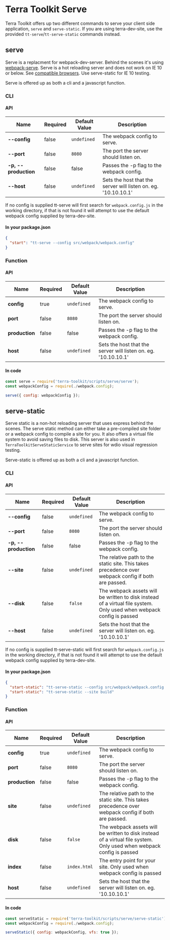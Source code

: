 # Terra Toolkit Serve

Terra Toolkit offers up two different commands to serve your client side application, `serve` and `serve-static`.
If you are using terra-dev-site, use the provided `tt-serve`/`tt-serve-static` commands instead.

## serve
Serve is a replacment for webpack-dev-server. Behind the scenes it's using [webpack-serve](https://github.com/webpack-contrib/webpack-serve).
Serve is a hot reloading server and does not work on IE 10 or below. See [compatible browsers](https://caniuse.com/#feat=websockets). Use serve-static for IE 10 testing.

Serve is offered up as both a cli and a javascript function.

### CLI
#### API
| Name  | Required | Default Value | Description |
| ------------- | ------------- | ------------- | ------------- |
| **--config**  | false | `undefined` | The webpack config to serve. |
| **--port**  | false | `8080` | The port the server should listen on. |
| **-p, --production** | false | false | Passes the -p flag to the webpack config. |
| **--host** | false |`undefined` | Sets the host that the server will listen on. eg. '10.10.10.1' |

If no config is supplied tt-serve will first search for `webpack.config.js` in the working directory, if that is not found it will attempt to use the default webpack config supplied by terra-dev-site.

#### In your package.json
```JSON
{
  "start": "tt-serve --config src/webpack/webpack.config"
}
```
### Function
#### API
| Name  | Required | Default Value | Description |
| ------------- | ------------- | ------------- | ------------- |
| **config**  | true | `undefined` | The webpack config to serve. |
| **port**  | false | `8080` | The port the server should listen on. |
| **production** | false | false | Passes the -p flag to the webpack config. |
| **host** | false |`undefined` | Sets the host that the server will listen on. eg. '10.10.10.1' |

#### In code
```javascript
const serve = require('terra-toolkit/scripts/serve/serve');
const webpackConfig = require(./webpack.config);

serve({ config: webpackConfig });
```

## serve-static
Serve static is a non-hot reloading server that uses express behind the scenes. The serve static method can either take a pre-compiled site folder or a webpack config to compile a site for you. It also offers a virtual file system to avoid saving files to disk. This server is also used in `TerraToolkitServeStaticService` to serve sites for wdio visual regression testing.

Serve-static is offered up as both a cli and a javascript function.

### CLI
#### API
| Name  | Required | Default Value | Description |
| ------------- | ------------- | ------------- | ------------- |
| **--config**  | false | `undefined` | The webpack config to serve. |
| **--port**  | false | `8080` | The port the server should listen on. |
| **-p, --production** | false | false | Passes the -p flag to the webpack config. |
| **--site** | false | `undefined` | The relative path to the static site. This takes precedence over webpack config if both are passed.|
| **--disk** | false | `false` | The webpack assets will be written to disk instead of a virtual file system. Only used when webpack config is passed |
| **--host** | false |`undefined` | Sets the host that the server will listen on. eg. '10.10.10.1' |

If no config is supplied tt-serve-static will first search for `webpack.config.js` in the working directory, if that is not found it will attempt to use the default webpack config supplied by terra-dev-site.

#### In your package.json
```JSON
{
  "start-static": "tt-serve-static --config src/webpack/webpack.config --vfs",
  "start-static": "tt-serve-static --site build"
}
```
### Function
#### API
| Name  | Required | Default Value | Description |
| ------------- | ------------- | ------------- | ------------- |
| **config**  | true | `undefined` | The webpack config to serve. |
| **port**  | false | `8080` | The port the server should listen on. |
| **production** | false | false | Passes the -p flag to the webpack config. |
| **site** | false | `undefined` | The relative path to the static site. This takes precedence over webpack config if both are passed.|
| **disk** | false | `false` | The webpack assets will be written to disk instead of a virtual file system. Only used when webpack config is passed |
| **index** | false | `index.html` | The entry point for your site. Only used when webpack config is passed|
| **host** | false |`undefined` | Sets the host that the server will listen on. eg. '10.10.10.1' |

#### In code
```javascript
const serveStatic = require('terra-toolkit/scripts/serve/serve-static');
const webpackConfig = require(./webpack.config);

serveStatic({ config: webpackConfig, vfs: true });
```
